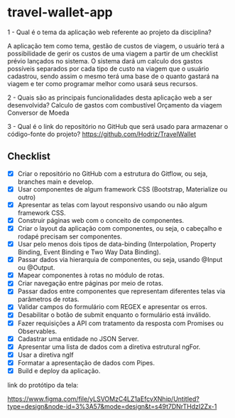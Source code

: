 # travel-wallet-app
1 - Qual é o tema da aplicação web referente ao projeto da disciplina?

A aplicação tem como tema, gestão de custos de viagem, o usuário terá a possibilidade de gerir os custos de uma viagem a partir de um checklist prévio lançados no sistema.
O sistema dará um calculo dos gastos possíveis separados por cada tipo de custo na viagem que o usuário cadastrou, sendo assim o mesmo terá uma base de o quanto gastará na viagem e ter como programar melhor como usará seus recursos.

2 - Quais são as principais funcionalidades desta aplicação web a ser desenvolvida?
Calculo de gastos com combustível
Orçamento da viagem
Conversor de Moeda 

3 - Qual é o link do repositório no GitHub que será usado para armazenar o código-fonte do projeto?
https://github.com/Hodriz/TravelWallet


## Checklist

- [x] Criar o repositório no GitHub com a estrutura do Gitflow, ou seja, branches main e develop.
- [x] Usar componentes de algum framework CSS (Bootstrap, Materialize ou outro)
- [x] Apresentar as telas com layout responsivo usando ou não algum framework CSS.
- [x] Construir páginas web com o conceito de componentes.
- [x] Criar o layout da aplicação com componentes, ou seja, o cabeçalho e rodapé precisam ser componentes.
- [x] Usar pelo menos dois tipos de data-binding (Interpolation, Property Binding, Event Binding e Two Way Data Binding).
- [x] Passar dados via hierarquia de componentes, ou seja, usando @Input ou @Output.
- [x] Mapear componentes à rotas no módulo de rotas.
- [x] Criar navegação entre páginas por meio de rotas.
- [x] Passar dados entre componentes que representam diferentes telas via parâmetros de rotas.
- [x] Validar campos do formulário com REGEX e apresentar os erros.
- [x] Desabilitar o botão de submit enquanto o formulário está inválido.
- [x] Fazer requisições a API com tratamento da resposta com Promises ou Observables.
- [x] Cadastrar uma entidade no JSON Server.
- [x] Apresentar uma lista de dados com a diretiva estrutural ngFor.
- [x] Usar a diretiva ngIf
- [x] Formatar a apresentação de dados com Pipes.
- [x] Build e deploy da aplicação.

link do protótipo da tela:

https://www.figma.com/file/yLSVOMzC4LZ1aEfcvXNhip/Untitled?type=design&node-id=3%3A57&mode=design&t=s49t7DNrTHdzI2Zx-1